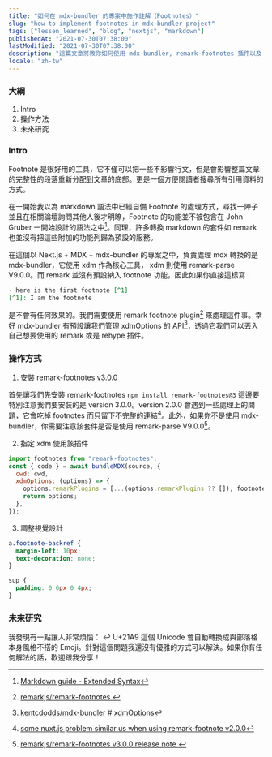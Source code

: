 ```yaml
---
title: "如何在 mdx-bundler 的專案中施作註解（Footnotes）"
slug: "how-to-implement-footnotes-in-mdx-bundler-project"
tags: ["lessen_learned", "blog", "nextjs", "markdown"]
publishedAt: "2021-07-30T07:38:00"
lastModified: "2021-07-30T07:38:00"
description: "這篇文章將教你如何使用 mdx-bundler, remark-footnotes 插件以及 tailwind css 來施作註記"
locale: "zh-tw"
---
```


### 大綱

1. Intro
2. 操作方法
3. 未來研究

### Intro

Footnote 是很好用的工具，它不僅可以把一些不影響行文，但是會影響整篇文章的完整性的段落重新分配到文章的底部。更是一個方便閱讀者搜尋所有引用資料的方式。

在一開始我以為 markdown 語法中已經自備 Footnote 的處理方式，尋找一陣子並且在相關論壇詢問其他人後才明瞭，Footnote 的功能並不被包含在 John Gruber 一開始設計的語法之中[^1]。同理，許多轉換 markdown 的套件如 remark 也並沒有把這些附加的功能列歸為預設的服務。

在這個以 Next.js + MDX + mdx-bundler 的專案之中，負責處理 mdx 轉換的是 mdx-bundler，它使用 xdm 作為核心工具， xdm 則使用 remark-parse V9.0.0。而 remark 並沒有預設納入 footnote 功能，因此如果你直接這樣寫：

```md
- here is the first footnote [^1]
[^1]: I am the footnote
```

是不會有任何效果的。我們需要使用 remark footnote plugin[^2] 來處理這件事。幸好 mdx-bundler 有預設讓我們管理 xdmOptions 的 API[^3]，透過它我們可以丟入自己想要使用的 remark 或是 rehype 插件。

### 操作方式

1. 安裝 remark-footnotes v3.0.0

首先讓我們先安裝 remark-footnotes `npm install remark-footnotes@3` 這邊要特別注意我們要安裝的是 version 3.0.0。version 2.0.0 會遇到一些處理上的問題，它會吃掉 footnotes 而只留下不完整的連結[^4]。此外，如果你不是使用 mdx-bundler，你需要注意該套件是否是使用 remark-parse V9.0.0[^5]。

2. 指定 xdm 使用該插件

```js
import footnotes from "remark-footnotes";
const { code } = await bundleMDX(source, {
  cwd: cwd,
  xdmOptions: (options) => {
    options.remarkPlugins = [...(options.remarkPlugins ?? []), footnotes];
    return options;
  },
});
```

3. 調整視覺設計

```css
a.footnote-backref {
  margin-left: 10px;
  text-decoration: none;
}

sup {
  padding: 0 6px 0 4px;
}
```

### 未來研究

我發現有一點讓人非常煩惱： ↩ U+21A9 這個 Unicode 會自動轉換成與部落格本身風格不搭的 Emoji。針對這個問題我還沒有優雅的方式可以解決。如果你有任何解法的話，歡迎跟我分享！

[^1]: [Markdown guide - Extended Syntax](https://www.markdownguide.org/extended-syntax/#overview)
[^2]: [remarkjs/remark-footnotes ](https://github.com/remarkjs/remark-footnotes)
[^3]: [ kentcdodds/mdx-bundler # xdmOptions](https://github.com/kentcdodds/mdx-bundler#xdmoptions)
[^4]: [some nuxt.js problem similar us when using remark-footnote v2.0.0](https://codesandbox.io/s/busy-jennings-vbogj?file=/content/index.md)
[^5]: [remarkjs/remark-footnotes v3.0.0 release note ](https://github.com/remarkjs/remark-footnotes/releases/tag/3.0.0)
